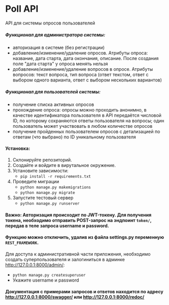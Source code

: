 # Poll API
API для системы опросов пользователей

##### Функционал для администратора системы:
- авторизация в системе (без регистрации)
- добавление/изменение/удаление опросов. Атрибуты опроса: название, дата старта, дата окончания, описание. После создания поле "дата старта" у опроса менять нельзя
- добавление/изменение/удаление вопросов в опросе. Атрибуты вопросов: текст вопроса, тип вопроса (ответ текстом, ответ с выбором одного варианта, ответ с выбором нескольких вариантов)

##### Функционал для пользователей системы:
- получение списка активных опросов
- прохождение опроса: опросы можно проходить анонимно, в качестве идентификатора пользователя в API передаётся числовой ID, по которому сохраняются ответы пользователя на вопросы; один пользователь может участвовать в любом количестве опросов
- получение пройденных пользователем опросов с детализацией по ответам (что выбрано) по ID уникальному пользователя

#### Установка:
1. Склонируйте репозиторий.
2. Создайте и войдите в вирутальное окружение.
3. Установите зависимости:
    - `pip install -r requirements.txt`
4. Проведите миграции
    - `python manage.py makemigrations`
    - `python manage.py migrate`
5. Запустите тестовый сервер
    - `python manage.py runserver`

#### Важно: Авторизация происходит по JWT-токену. Для получения токена, необходимо отправить POST-запрос на эндпоинт `token/`, передав в теле запроса username и password.
#### Функцию можно отключить, удалив из файла settings.py переменную `REST_FRAMEWORK`.

Для доступа к административной части приложения, необходимо создать суперпользователя и залогиниться в админке http://127.0.0.1:8000/admin/:
- `python manage.py createsuperuser `
- Укажите username и password

#### Документация с примерами запросов и ответов находится по адресу http://127.0.0.1:8000/swagger/ или http://127.0.0.1:8000/redoc/
